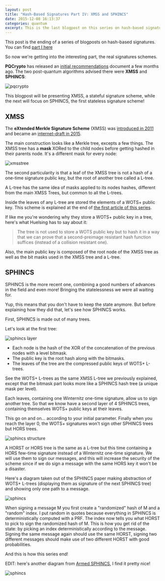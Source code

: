 ```yaml
---
layout: post
title: "Hash-Based Signatures Part IV: XMSS and SPHINCS"
date: 2015-12-08 16:13:37
categories: quantum
excerpt: This is the last blogpost on this series on hash-based signatures. We will finally see how the state-of-the-art hash-based signatures schemes XMSS and SPHINCS works on the surface.
---
```


This post is the ending of a series of blogposts on hash-based signatures. You can find [part I here](/quantum/2015/12/04/one-time-signatures.html)

So now we're getting into the interesting part, the real signatures schemes.

**PQCrypto** has released an [initial recommendations](http://pqcrypto.eu.org/docs/initial-recommendations.pdf) document a few months ago. The two post-quantum algorithms advised there were **XMSS** and **SPHINCS**:

![pqcrypto](/images/hash-based-signatures/Screen_Shot_2015-12-03_at_3.17_.34_PM_.png)

This blogpost will be presenting XMSS, a stateful signature scheme, while the next will focus on SPHINCS, the first stateless signature scheme!

## XMSS

The **eXtended Merkle Signature Scheme** (XMSS) was [introduced in 2011](https://eprint.iacr.org/2011/484.pdf) and became an [internet-draft in 2015](https://datatracker.ietf.org/doc/draft-irtf-cfrg-xmss-hash-based-signatures/).

The main construction looks like a Merkle tree, excepts a few things. The XMSS tree has a **mask** XORed to the child nodes before getting hashed in their parents node. It's a different mask for every node:

![xmsstree](/images/hash-based-signatures/xmss_tree.png)

The second particularity is that a leaf of the XMSS tree is not a hash of a one-time signature public key, but the root of another tree called a L-tree.

A L-tree has the same idea of masks applied to its nodes hashes, different from the main XMSS Trees, but common to all the L-trees.

Inside the leaves of any L-tree are stored the elements of a WOTS+ public key. This scheme is explained at the end of [the first article of this series](/quantum/2015/12/04/one-time-signatures.html).

If like me you're wondering why they store a WOTS+ public key in a tree, here's what Huelsing has to say about it:

>  The tree is not used to store a WOTS public key but to hash it in a way that we can prove that a second-preimage resistant hash function suffices (instead of a collision resistant one).

Also, the main public key is composed of the root node of the XMSS tree as well as the bit masks used in the XMSS tree and a L-tree.

## SPHINCS

SPHINCS is the more recent one, combining a good numbers of advances in the field and even more! Bringing the statelessness we were all waiting for.

Yup, this means that you don't have to keep the state anymore. But before explaining how they did that, let's see how SPHINCS works.

First, SPHINCS is made out of many trees.

Let's look at the first tree:

![sphincs layer](/images/hash-based-signatures/first_tree1.jpg)

* Each node is the hash of the XOR of the concatenation of the previous nodes with a level bitmask.
* The public key is the root hash along with the bitmasks.
* The leaves of the tree are the compressed public keys of WOTS+ L-trees.

See the WOTS+ L-trees as the same XMSS L-tree we previously explained, except that the bitmask part looks more like a SPHINCS hash tree (a unique mask per level).

Each leaves, containing one Winternitz one-time signature, allow us to sign another tree. So that we know have a second layer of 4 SPHINCS trees, containing themselves WOTS+ public keys at their leaves.

This go on and on... according to your initial parameter. Finally when you reach the layer 0, the WOTS+ signatures won't sign other SPHINCS trees but HORS trees.

![sphincs structure](/images/hash-based-signatures/second_tree.jpg)

A HORST or HORS tree is the same as a L-tree but this time containing a HORS few-time signature instead of a Winternitz one-time signature. We will use them to sign our messages, and this will increase the security of the scheme since if we do sign a message with the same HORS key it won't be a disaster.

Here's a diagram taken out of the SPHINCS paper making abstraction of WOTS+ L-trees (displaying them as signature of the next SPHINCS tree) and showing only one path to a message.

![sphincs](/images/hash-based-signatures/sphincs.png)

When signing a message M you first create a "randomized" hash of M and a "random" index. I put random in quotes because everything in SPHINCS is deterministically computed with a PRF. The index now tells you what HORST to pick to sign the randomized hash of M. This is how you get rid of the state: by picking an index deterministically according to the message. Signing the same message again should use the same HORST, signing two different messages should make use of two different HORST with good probabilities.

And this is how this series end!

EDIT: here's another diagram from [Armed SPHINCS](https://eprint.iacr.org/2015/1042.pdf), I find it pretty nice!

![sphincs](/images/hash-based-signatures/Screen_Shot_2015-12-08_at_2.11_.44_PM_.png)
